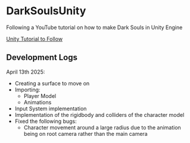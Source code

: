 # DarkSoulsUnity
Following a YouTube tutorial on how to make Dark Souls in Unity Engine

[Unity Tutorial to Follow](https://youtu.be/LOC5GJ5rFFw?list=PLD_vBJjpCwJtrHIW1SS5_BNRk6KZJZ7_d)

## Development Logs

April 13th 2025:
- Creating a surface to move on
- Importing:
  - Player Model
  - Animations
- Input System implementation
- Implementation of the rigidbody and colliders of the character model
- Fixed the following bugs:
  - Character movement around a large radius due to the animation being on root camera rather than the main camera 
